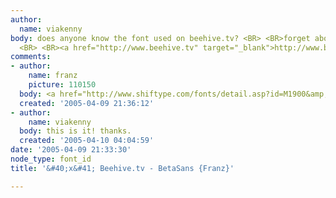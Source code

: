 ```yaml
---
author:
  name: viakenny
body: does anyone know the font used on beehive.tv? <BR> <BR>forget about the logo.
  <BR> <BR><a href="http://www.beehive.tv" target="_blank">http://www.beehive.tv</a>
comments:
- author:
    name: franz
    picture: 110150
  body: <a href="http://www.shiftype.com/fonts/detail.asp?id=M1900&amp;tpl=betasans/detail.html">BetaSans</a>
  created: '2005-04-09 21:36:12'
- author:
    name: viakenny
  body: this is it! thanks.
  created: '2005-04-10 04:04:59'
date: '2005-04-09 21:33:30'
node_type: font_id
title: '&#40;x&#41; Beehive.tv - BetaSans {Franz}'

---
```

